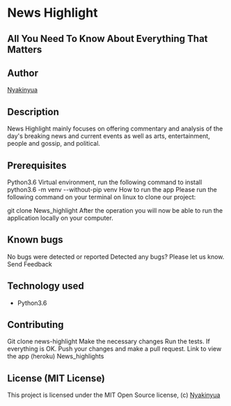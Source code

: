 # News Highlight
## All You Need To Know About Everything That Matters

## Author
[Nyakinyua](https://github.com/Nyakinyua)



## Description
News Highlight mainly focuses on offering commentary and analysis of the day's breaking news and current events as well as arts, entertainment, people and gossip, and political. 

## Prerequisites
 Python3.6
 Virtual environment, run the following command to install python3.6 -m venv --without-pip venv
How to run the app
Please run the following command on your terminal on linux to clone our project:

git clone News_highlight After the operation you will now be able to run the application locally on your computer.

## Known bugs
 No bugs were detected or reported
 Detected any bugs? Please let us know. Send Feedback

## Technology used
* Python3.6

## Contributing
Git clone news-highlight
Make the necessary changes
Run the tests.
If everything is OK. Push your changes and make a pull request.
Link to view the app (heroku)
News_highlights

## License (MIT License)
This project is licensed under the MIT Open Source license, (c) [Nyakinyua](https://github.com/Nyakinyua)

